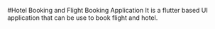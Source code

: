 #Hotel Booking and Flight Booking Application
It is a flutter based UI application that can be use to book flight and hotel.